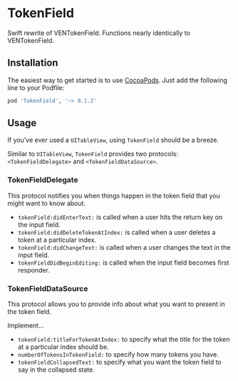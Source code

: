 # TokenField
Swift rewrite of VENTokenField. Functions nearly identically to VENTokenField.

Installation
------------
The easiest way to get started is to use [CocoaPods](http://cocoapods.org/). Just add the following line to your Podfile:

```ruby
pod 'TokenField', '~> 0.1.2'
```

Usage
-----

If you've ever used a ```UITableView```, using ```TokenField``` should be a breeze.

Similar to ```UITableView```, ```TokenField``` provides two protocols: ```<TokenFieldDelegate>``` and ```<TokenFieldDataSource>```.

### TokenFieldDelegate
This protocol notifies you when things happen in the token field that you might want to know about.

* ```tokenField:didEnterText:``` is called when a user hits the return key on the input field.
* ```tokenField:didDeleteTokenAtIndex:``` is called when a user deletes a token at a particular index.
* ```tokenField:didChangeText:``` is called when a user changes the text in the input field.
* ```tokenFieldDidBeginEditing:``` is called when the input field becomes first responder.

### TokenFieldDataSource
This protocol allows you to provide info about what you want to present in the token field.

Implement...
* ```tokenField:titleForTokenAtIndex:``` to specify what the title for the token at a particular index should be.
* ```numberOfTokensInTokenField:``` to specify how many tokens you have.
* ```tokenFieldCollapsedText:``` to specify what you want the token field to say in the collapsed state.